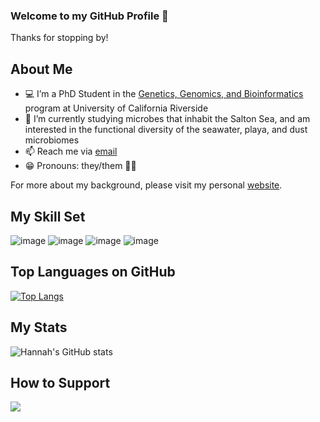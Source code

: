 ### Welcome to my GitHub Profile 👋

Thanks for stopping by!

## About Me
- 💻 I’m a PhD Student in the [Genetics, Genomics, and Bioinformatics](https://ggb.ucr.edu/) program at University of California Riverside
- 🧬 I’m currently studying microbes that inhabit the Salton Sea, and am interested in the functional diversity of the seawater, playa, and dust microbiomes
- 📫 Reach me via [email](mailto:hfreu002@ucr.edu)
- 😁 Pronouns: they/them 🏳️‍🌈

For more about my background, please visit my personal [website](http://hlfreund.github.io/).

## My Skill Set
![image](https://img.shields.io/badge/R-276DC3?style=for-the-badge&logo=r&logoColor=white)
![image](https://img.shields.io/badge/Shell_Script-121011?style=for-the-badge&logo=gnu-bash&logoColor=white)
![image](https://img.shields.io/badge/Python-14354C?style=for-the-badge&logo=python&logoColor=white)
![image](https://img.shields.io/badge/Markdown-000000?style=for-the-badge&logo=markdown&logoColor=white)

## Top Languages on GitHub
[![Top Langs](https://github-readme-stats.vercel.app/api/top-langs/?username=hlfreund)](https://github.com/hlfreund/github-readme-stats)

## My Stats
![Hannah's GitHub stats](https://github-readme-stats.vercel.app/api?username=hlfreund&show_icons=true&theme=merko&count_private=true)

## How to Support
<a href="Ko-fi.com/hannahfreund" rel="nofollow"><img src="https://img.shields.io/badge/Ko--fi-F16061?style=for-the-badge&logo=ko-fi&logoColor=white" style="max-width: 100%;"></a>
<!--
**hlfreund/hlfreund** is a ✨ _special_ ✨ repository because its `README.md` (this file) appears on your GitHub profile.

# Find badges here: https://dev.to/envoy_/150-badges-for-github-pnk
-->
